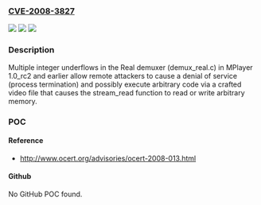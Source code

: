### [CVE-2008-3827](https://cve.mitre.org/cgi-bin/cvename.cgi?name=CVE-2008-3827)
![](https://img.shields.io/static/v1?label=Product&message=n%2Fa&color=blue)
![](https://img.shields.io/static/v1?label=Version&message=n%2Fa&color=blue)
![](https://img.shields.io/static/v1?label=Vulnerability&message=n%2Fa&color=brighgreen)

### Description

Multiple integer underflows in the Real demuxer (demux_real.c) in MPlayer 1.0_rc2 and earlier allow remote attackers to cause a denial of service (process termination) and possibly execute arbitrary code via a crafted video file that causes the stream_read function to read or write arbitrary memory.

### POC

#### Reference
- http://www.ocert.org/advisories/ocert-2008-013.html

#### Github
No GitHub POC found.

